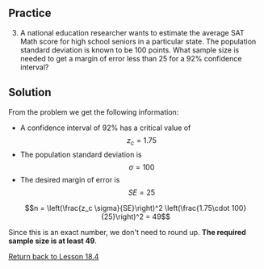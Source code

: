 ## Practice
3. A national education researcher wants to estimate the average SAT Math score for high school seniors in a particular state. The population standard deviation is known to be 100 points. What sample size is needed to get a margin of error less than 25 for a 92% confidence interval?

## Solution
From the problem we get the following information:
* A confidence interval of 92% has a critical value of $$z_c = 1.75$$
* The population standard deviation is $$\sigma=100$$
* The desired margin of error is $$SE = 25$$

$$n = \left(\frac{z_c \sigma}{SE}\right)^2 \left(\frac{1.75\cdot 100}{25}\right)^2 = 49$$

Since this is an exact number, we don't need to round up. __The required sample size is at least 49__.

[Return back to Lesson 18.4](../18_4_FindingN.md#practice)